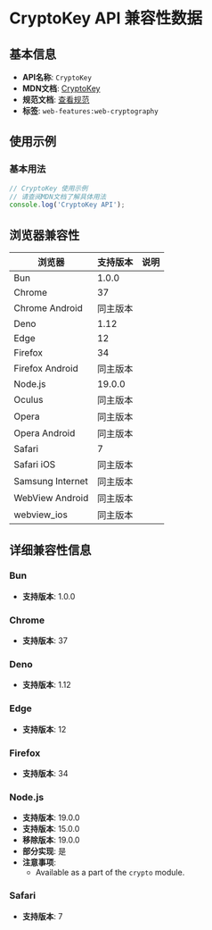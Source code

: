 # CryptoKey API 兼容性数据

## 基本信息

- **API名称**: `CryptoKey`
- **MDN文档**: [CryptoKey](https://developer.mozilla.org/docs/Web/API/CryptoKey)
- **规范文档**: [查看规范](https://w3c.github.io/webcrypto/#cryptokey-interface)
- **标签**: `web-features:web-cryptography`

## 使用示例

### 基本用法

```javascript
// CryptoKey 使用示例
// 请查阅MDN文档了解具体用法
console.log('CryptoKey API');
```

## 浏览器兼容性

| 浏览器 | 支持版本 | 说明 |
|--------|----------|------|
| Bun | 1.0.0 |  |
| Chrome | 37 |  |
| Chrome Android | 同主版本 |  |
| Deno | 1.12 |  |
| Edge | 12 |  |
| Firefox | 34 |  |
| Firefox Android | 同主版本 |  |
| Node.js | 19.0.0 |  |
| Oculus | 同主版本 |  |
| Opera | 同主版本 |  |
| Opera Android | 同主版本 |  |
| Safari | 7 |  |
| Safari iOS | 同主版本 |  |
| Samsung Internet | 同主版本 |  |
| WebView Android | 同主版本 |  |
| webview_ios | 同主版本 |  |

## 详细兼容性信息

### Bun

- **支持版本**: 1.0.0

### Chrome

- **支持版本**: 37

### Deno

- **支持版本**: 1.12

### Edge

- **支持版本**: 12

### Firefox

- **支持版本**: 34

### Node.js

- **支持版本**: 19.0.0
- **支持版本**: 15.0.0
- **移除版本**: 19.0.0
- **部分实现**: 是
- **注意事项**:
  - Available as a part of the `crypto` module.

### Safari

- **支持版本**: 7

